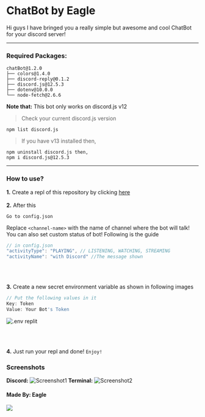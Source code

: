 # ChatBot by Eagle

Hi guys I have bringed you a really simple but awesome and cool ChatBot for your discord server!



<hr>

### Required Packages:
```
chatBot@1.2.0
├── colors@1.4.0
├── discord-reply@0.1.2
├── discord.js@12.5.3
├── dotenv@10.0.0
└── node-fetch@2.6.6
```

**Note that:** This bot only works on discord.js v12
> Check your current discord.js version
> 
`npm list discord.js`

> If you have v13 installed then,
> 
```
npm uninstall discord.js then,
npm i discord.js@12.5.3
```

<hr>



### How to use?
**1.** Create a repl of this repository by clicking [here](https://repl.it/github/EAGLE1309/chatBot)
</br>
</br>
**2.** After this
```
Go to config.json
```
Replace `<channel-name>` with the name of channel where the bot will talk!
</br>
You can also set custom status of bot! Following is the guide
```javascript
// in config.json
"activityType": "PLAYING", // LISTENING, WATCHING, STREAMING
"activityName": "with Discord" //The message shown
```
</br>
</br>

**3.** Create a new secret environment variable as shown in following images
```javascript
// Put the following values in it
Key: Token
Value: Your Bot's Token
```
![.env replit](https://cdn.discordapp.com/attachments/846698526821449778/847015729106386954/Screenshot_2021-05-26-13-07-03-47.jpg)

</br>
</br>

**4.** Just run your repl and done! `Enjoy!`

### Screenshots
**Discord:**
![Screenshot1](https://cdn.discordapp.com/attachments/846698526821449778/846698559969296424/Screenshot_2021-05-25-16-07-05-76_572064f74bd5f9fa804b05334aa4f912.jpg)
**Terminal:**
![Screenshot2](https://cdn.discordapp.com/attachments/846698526821449778/846698792245657610/Screenshot_2021-05-25-16-08-32-42_c30cd925e7b7f067eb8ca2fbf963a62c.jpg)

#### Made By: Eagle
![](https://socialify.git.ci/EAGLE1309/chatBot/image?font=Source%20Code%20Pro&language=1&owner=1&pattern=Circuit%20Board&theme=Dark)
